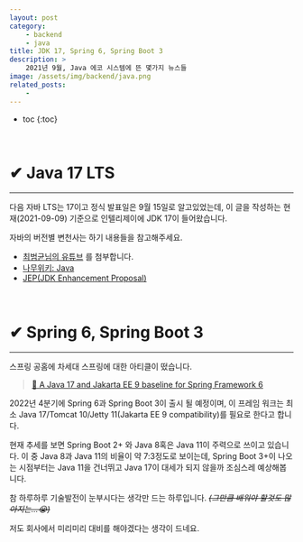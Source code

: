 ```yaml
---
layout: post
category:
    - backend
    - java
title: JDK 17, Spring 6, Spring Boot 3
description: >
    2021년 9월, Java 에코 시스템에 뜬 몇가지 뉴스들
image: /assets/img/backend/java.png
related_posts:
    - 
---
```


* toc
{:toc}

<br />

# ✔ Java 17 LTS

---

다음 자바 LTS는 17이고 정식 발표일은 9월 15일로 알고있었는데, 이 글을 작성하는 현재(2021-09-09) 기준으로 인텔리제이에 JDK 17이 들어왔습니다.

자바의 버전별 변천사는 하기 내용들을 참고해주세요.

- [최범균님의 유튜브](https://www.youtube.com/watch?v=7SlDdzVk6GE) 를 첨부합니다.
- [나무위키: Java](https://namu.wiki/w/Java#s-4.12)
- [JEP(JDK Enhancement Proposal)](https://openjdk.java.net/jeps/0)

<br />

# ✔ Spring 6, Spring Boot 3

---

스프링 공홈에 차세대 스프링에 대한 아티클이 떴습니다. 

> [📜 A Java 17 and Jakarta EE 9 baseline for Spring Framework 6](https://spring.io/blog/2021/09/02/a-java-17-and-jakarta-ee-9-baseline-for-spring-framework-6) 

2022년 4분기에 Spring 6과 Spring Boot 3이 출시 될 예정이며, 이 프레임 워크는 최소 Java 17/Tomcat 10/Jetty 11(Jakarta EE 9 compatibility)를 필요로 한다고 합니다. 

현재 추세를 보면 Spring Boot 2+ 와 Java 8혹은 Java 11이 주력으로 쓰이고 있습니다. 이 중 Java 8과 Java 11의 비율이 약 7:3정도로 보이는데, Spring Boot 3+이 나오는 시점부터는 Java 11을 건너뛰고 Java 17이 대세가 되지 않을까 조심스레 예상해봅니다.

참 하루하루 기술발전이 눈부시다는 생각만 드는 하루입니다. ~~_(그만큼 배워야 할것도 많아지는...😭)_~~

저도 회사에서 미리미리 대비를 해야겠다는 생각이 드네요.

<br />

